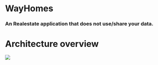 # WayHomes
<h3>
An Realestate application that does not use/share your data.
</h3>

# Architecture overview
![](https://github.com/aimbot1526/dumper-backend/blob/develop/src/main/resources/WayHomes.jpg)
